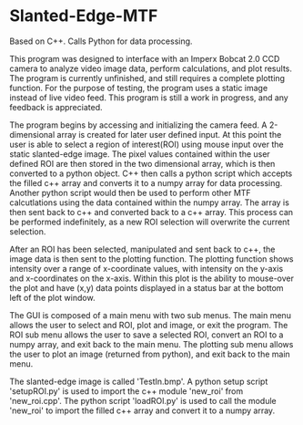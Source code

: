 # Slanted-Edge-MTF
Based on C++. Calls Python for data processing. 

This program was designed to interface with an Imperx Bobcat 2.0 CCD camera to analyze video image data, perform calculations, and plot results. The program is currently unfinished, and still requires a complete plotting function. For the purpose of testing, the program uses a static image instead of live video feed. This program is still a work in progress, and any feedback is appreciated. 

The program begins by accessing and initializing the camera feed. A 2-dimensional array is created for later user defined input. At this point the user is able to select a region of interest(ROI) using mouse input over the static slanted-edge image. The pixel values contained within the user defined ROI are then stored in the two dimensional array, which is then converted to a python object. C++ then calls a python script which accepts the filled c++ array and converts it to a numpy array for data processing. Another python script would then be used to perform other MTF calcutlations using the data contained within the numpy array. The array is then sent back to c++ and converted back to a c++ array. This process can be performed indefinitely, as a new ROI selection will overwrite the current selection. 

After an ROI has been selected, manipulated and sent back to c++, the image data is then sent to the plotting function. The plotting function shows intensity over a range of x-coordinate values, with intensity on the y-axis and x-coordinates on the x-axis. Within this plot is the ability to mouse-over the plot and have (x,y) data points displayed in a status bar at the bottom left of the plot window. 

The GUI is composed of a main menu with two sub menus. The main menu allows the user to select and ROI, plot and image, or exit the program. The ROI sub menu allows the user to save a selected ROI, convert an ROI to a numpy array, and exit back to the main menu. The plotting sub menu allows the user to plot an image (returned from python), and exit back to the main menu. 

The slanted-edge image is called 'TestIn.bmp'. A python setup script 'setupROI.py' is used to import the c++ module 'new_roi' from 'new_roi.cpp'. The python script 'loadROI.py' is used to call the module 'new_roi' to import the filled c++ array and convert it to a numpy array. 
